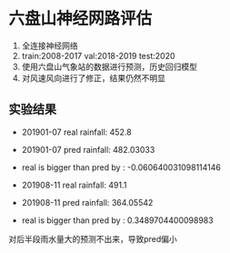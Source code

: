 # 六盘山神经网路评估
1. 全连接神经网络
2. train:2008-2017  val:2018-2019  test:2020
3. 使用六盘山气象站的数据进行预测，历史回归模型
4. 对风速风向进行了修正，结果仍然不明显

## 实验结果
* 201901-07 real rainfall:  452.8 
* 201901-07 pred rainfall:  482.03033 
* real is bigger than pred by : -0.060640031098114146  

* 201908-11 real rainfall:  491.1 
* 201908-11 pred rainfall:  364.05542 
* real is bigger than pred by : 0.3489704400098983 

对后半段雨水量大的预测不出来，导致pred偏小
